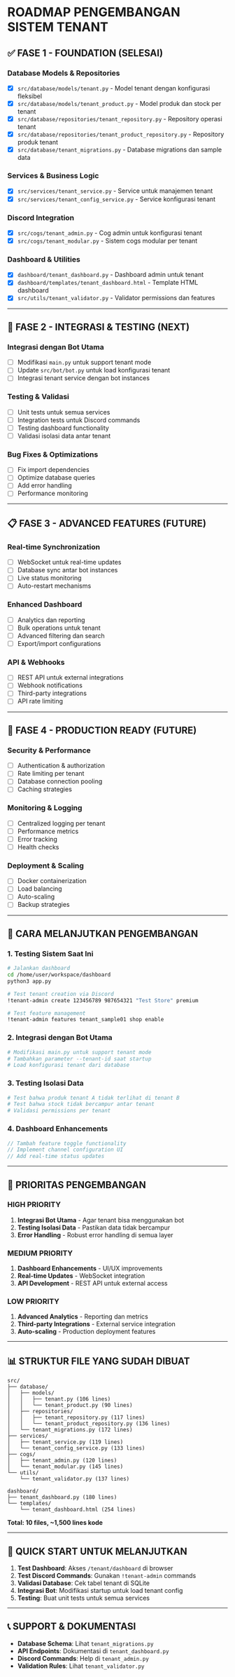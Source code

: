 # ROADMAP PENGEMBANGAN SISTEM TENANT

## ✅ FASE 1 - FOUNDATION (SELESAI)
### Database Models & Repositories
- [x] `src/database/models/tenant.py` - Model tenant dengan konfigurasi fleksibel
- [x] `src/database/models/tenant_product.py` - Model produk dan stock per tenant
- [x] `src/database/repositories/tenant_repository.py` - Repository operasi tenant
- [x] `src/database/repositories/tenant_product_repository.py` - Repository produk tenant
- [x] `src/database/tenant_migrations.py` - Database migrations dan sample data

### Services & Business Logic
- [x] `src/services/tenant_service.py` - Service untuk manajemen tenant
- [x] `src/services/tenant_config_service.py` - Service konfigurasi tenant

### Discord Integration
- [x] `src/cogs/tenant_admin.py` - Cog admin untuk konfigurasi tenant
- [x] `src/cogs/tenant_modular.py` - Sistem cogs modular per tenant

### Dashboard & Utilities
- [x] `dashboard/tenant_dashboard.py` - Dashboard admin untuk tenant
- [x] `dashboard/templates/tenant_dashboard.html` - Template HTML dashboard
- [x] `src/utils/tenant_validator.py` - Validator permissions dan features

---

## 🚧 FASE 2 - INTEGRASI & TESTING (NEXT)
### Integrasi dengan Bot Utama
- [ ] Modifikasi `main.py` untuk support tenant mode
- [ ] Update `src/bot/bot.py` untuk load konfigurasi tenant
- [ ] Integrasi tenant service dengan bot instances

### Testing & Validasi
- [ ] Unit tests untuk semua services
- [ ] Integration tests untuk Discord commands
- [ ] Testing dashboard functionality
- [ ] Validasi isolasi data antar tenant

### Bug Fixes & Optimizations
- [ ] Fix import dependencies
- [ ] Optimize database queries
- [ ] Add error handling
- [ ] Performance monitoring

---

## 📋 FASE 3 - ADVANCED FEATURES (FUTURE)
### Real-time Synchronization
- [ ] WebSocket untuk real-time updates
- [ ] Database sync antar bot instances
- [ ] Live status monitoring
- [ ] Auto-restart mechanisms

### Enhanced Dashboard
- [ ] Analytics dan reporting
- [ ] Bulk operations untuk tenant
- [ ] Advanced filtering dan search
- [ ] Export/import configurations

### API & Webhooks
- [ ] REST API untuk external integrations
- [ ] Webhook notifications
- [ ] Third-party integrations
- [ ] API rate limiting

---

## 🔧 FASE 4 - PRODUCTION READY (FUTURE)
### Security & Performance
- [ ] Authentication & authorization
- [ ] Rate limiting per tenant
- [ ] Database connection pooling
- [ ] Caching strategies

### Monitoring & Logging
- [ ] Centralized logging per tenant
- [ ] Performance metrics
- [ ] Error tracking
- [ ] Health checks

### Deployment & Scaling
- [ ] Docker containerization
- [ ] Load balancing
- [ ] Auto-scaling
- [ ] Backup strategies

---

## 📝 CARA MELANJUTKAN PENGEMBANGAN

### 1. Testing Sistem Saat Ini
```bash
# Jalankan dashboard
cd /home/user/workspace/dashboard
python3 app.py

# Test tenant creation via Discord
!tenant-admin create 123456789 987654321 "Test Store" premium

# Test feature management
!tenant-admin features tenant_sample01 shop enable
```

### 2. Integrasi dengan Bot Utama
```python
# Modifikasi main.py untuk support tenant mode
# Tambahkan parameter --tenant-id saat startup
# Load konfigurasi tenant dari database
```

### 3. Testing Isolasi Data
```python
# Test bahwa produk tenant A tidak terlihat di tenant B
# Test bahwa stock tidak bercampur antar tenant
# Validasi permissions per tenant
```

### 4. Dashboard Enhancements
```javascript
// Tambah feature toggle functionality
// Implement channel configuration UI
// Add real-time status updates
```

---

## 🎯 PRIORITAS PENGEMBANGAN

### HIGH PRIORITY
1. **Integrasi Bot Utama** - Agar tenant bisa menggunakan bot
2. **Testing Isolasi Data** - Pastikan data tidak bercampur
3. **Error Handling** - Robust error handling di semua layer

### MEDIUM PRIORITY
1. **Dashboard Enhancements** - UI/UX improvements
2. **Real-time Updates** - WebSocket integration
3. **API Development** - REST API untuk external access

### LOW PRIORITY
1. **Advanced Analytics** - Reporting dan metrics
2. **Third-party Integrations** - External service integration
3. **Auto-scaling** - Production deployment features

---

## 📊 STRUKTUR FILE YANG SUDAH DIBUAT

```
src/
├── database/
│   ├── models/
│   │   ├── tenant.py (106 lines)
│   │   └── tenant_product.py (90 lines)
│   ├── repositories/
│   │   ├── tenant_repository.py (117 lines)
│   │   └── tenant_product_repository.py (136 lines)
│   └── tenant_migrations.py (172 lines)
├── services/
│   ├── tenant_service.py (119 lines)
│   └── tenant_config_service.py (133 lines)
├── cogs/
│   ├── tenant_admin.py (120 lines)
│   └── tenant_modular.py (145 lines)
└── utils/
    └── tenant_validator.py (137 lines)

dashboard/
├── tenant_dashboard.py (180 lines)
└── templates/
    └── tenant_dashboard.html (254 lines)
```

**Total: 10 files, ~1,500 lines kode**

---

## 🚀 QUICK START UNTUK MELANJUTKAN

1. **Test Dashboard**: Akses `/tenant/dashboard` di browser
2. **Test Discord Commands**: Gunakan `!tenant-admin` commands
3. **Validasi Database**: Cek tabel tenant di SQLite
4. **Integrasi Bot**: Modifikasi startup untuk load tenant config
5. **Testing**: Buat unit tests untuk semua services

---

## 📞 SUPPORT & DOKUMENTASI

- **Database Schema**: Lihat `tenant_migrations.py`
- **API Endpoints**: Dokumentasi di `tenant_dashboard.py`
- **Discord Commands**: Help di `tenant_admin.py`
- **Validation Rules**: Lihat `tenant_validator.py`
